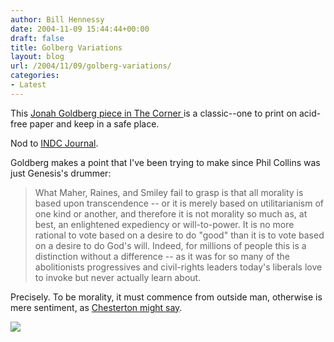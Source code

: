 ```yaml
---
author: Bill Hennessy
date: 2004-11-09 15:44:44+00:00
draft: false
title: Golberg Variations
layout: blog
url: /2004/11/09/golberg-variations/
categories:
- Latest
---
```


This [Jonah Goldberg piece in The Corner ](https://www.nationalreview.com/goldberg/goldberg.asp)is a classic--one to print on acid-free paper and keep in a safe place.




Nod to [INDC Journal](https://www.indcjournal.com/archives/001282.php).




Goldberg makes a point that I've been trying to make since Phil Collins was just Genesis's drummer:




> 

> 
> What Maher, Raines, and Smiley fail to grasp is that all morality is based upon transcendence -- or it is merely based on utilitarianism of one kind or another, and therefore it is not morality so much as, at best, an enlightened expediency or will-to-power. It is no more rational to vote based on a desire to do "good" than it is to vote based on a desire to do God's will. Indeed, for millions of people this is a distinction without a difference -- as it was for so many of the abolitionists progressives and civil-rights leaders today's liberals love to invoke but never actually learn about. 
> 
> 




Precisely. To be morality, it must commence from outside man, otherwise is mere sentiment, as [Chesterton might say](https://www.chesterton.org/gkc/theologian/whychristian.htm).

![](https://blog.billhennessy.com/aggbug.aspx?PostID=512)

